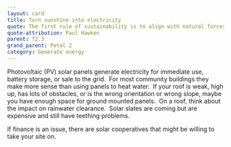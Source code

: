 ```yaml
---
layout: card
title: Turn sunshine into electricity
quote: The first rule of sustainability is to align with natural forces, or at least not try to defy them.
quote-attribution: Paul Hawken
parent: T2.3
grand_parent: Petal 2
category: Generate energy
---
```


<p>Photovoltaic (PV) solar panels generate electricity for immediate use, battery storage, or sale to the grid.  For most community buildings they make more sense than using panels to heat water.  If your roof is weak, high up, has lots of obstacles, or is the wrong orientation or wrong slope, maybe you have enough space for ground mounted panels.  On a roof, think about the impact on rainwater clearance.  Solar slates are coming but are expensive and still have teething problems.  </p><p>If finance is an issue, there are solar cooperatives that might be willing to take your site on.</p> 

